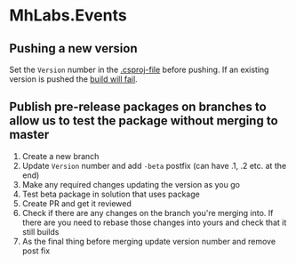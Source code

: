 # MhLabs.Events

## Pushing a new version
Set the `Version` number in the <a href="https://github.com/mhlabs/MhLabs.Events/blob/master/MhLabs.Events/MhLabs.Events.csproj"> .csproj-file</a> before pushing. If an existing version is pushed the <a href="https://github.com/mhlabs/MhLabs.Events/actions">build will fail</a>.

## Publish pre-release packages on branches to allow us to test the package without merging to master
1. Create a new branch
2. Update `Version` number and add `-beta` postfix (can have .1, .2 etc. at the end)
3. Make any required changes updating the version as you go
4. Test beta package in solution that uses package
5. Create PR and get it reviewed
6. Check if there are any changes on the branch you're merging into. If there are you need to rebase those changes into yours and check that it still builds
7. As the final thing before merging update version number and remove post fix